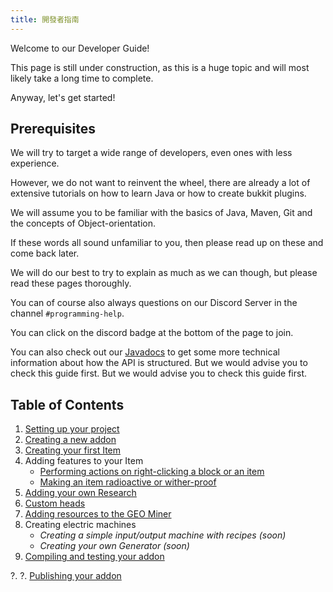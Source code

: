 ```yaml
---
title: 開發者指南
---
```


Welcome to our Developer Guide!

This page is still under construction, as this is a huge topic and will most likely take a long time to complete.

Anyway, let's get started!

## Prerequisites

We will try to target a wide range of developers, even ones with less experience.

However, we do not want to reinvent the wheel, there are already a lot of extensive tutorials on how to learn Java or how to create bukkit plugins.

We will assume you to be familiar with the basics of Java, Maven, Git and the concepts of Object-orientation.

If these words all sound unfamiliar to you, then please read up on these and come back later.

We will do our best to try to explain as much as we can though, but please read these pages thoroughly.

You can of course also always questions on our Discord Server in the channel `#programming-help`.

You can click on the discord badge at the bottom of the page to join.

You can also check out our [Javadocs](https://slimefun.github.io/javadocs/Slimefun4/docs/) to get some more technical information about how the API is structured. But we would advise you to check this guide first. But we would advise you to check this guide first.

## Table of Contents

1. [Setting up your project](Developer-Guide-(1-Project-Setup))
2. [Creating a new addon](Developer-Guide-(2-Creating-the-Addon))
3. [Creating your first Item](Developer-Guide-(3-Your-first-Item))
4. Adding features to your Item
   - [Performing actions on right-clicking a block or an item](Developer-Guide-(4a-Right-Clicks))
   - [Making an item radioactive or wither-proof](Developer-Guide-(4b-Radioactive-and-WitherProof))
5. [Adding your own Research](Developer-Guide-(5-Researches))
6. [Custom heads](Developer-Guide-(6-Custom-Heads))
7. [Adding resources to the GEO Miner](Developer-Guide-(7-GEO-Resources))
8. Creating electric machines
   - *Creating a simple input/output machine with recipes (soon)*
   - *Creating your own Generator (soon)*
9. [Compiling and testing your addon](Developer-Guide-(9-Compiling))

?. ?. [Publishing your addon](Developer-Guide-(Publishing))
